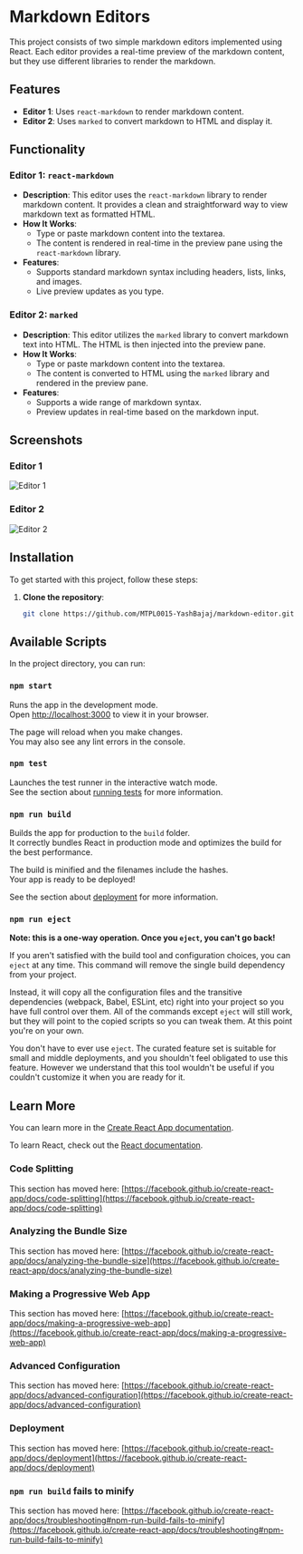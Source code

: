 
# Markdown Editors

This project consists of two simple markdown editors implemented using React. Each editor provides a real-time preview of the markdown content, but they use different libraries to render the markdown.

## Features

- **Editor 1**: Uses `react-markdown` to render markdown content.
- **Editor 2**: Uses `marked` to convert markdown to HTML and display it.

## Functionality

### Editor 1: `react-markdown`

- **Description**: This editor uses the `react-markdown` library to render markdown content. It provides a clean and straightforward way to view markdown text as formatted HTML.
- **How It Works**: 
  - Type or paste markdown content into the textarea.
  - The content is rendered in real-time in the preview pane using the `react-markdown` library.
- **Features**:
  - Supports standard markdown syntax including headers, lists, links, and images.
  - Live preview updates as you type.

### Editor 2: `marked`

- **Description**: This editor utilizes the `marked` library to convert markdown text into HTML. The HTML is then injected into the preview pane.
- **How It Works**:
  - Type or paste markdown content into the textarea.
  - The content is converted to HTML using the `marked` library and rendered in the preview pane.
- **Features**:
  - Supports a wide range of markdown syntax.
  - Preview updates in real-time based on the markdown input.

## Screenshots

### Editor 1
![Editor 1](https://drive.google.com/file/d/1w0x8ClVju9PCcnLNTYdsCK_SqLV5G1wi/view?usp=drive_link)

### Editor 2
![Editor 2](https://drive.google.com/file/d/1uaUj8eBrHTNQg-xibWzk1U3OvKeBf8v0/view?usp=drive_link)

## Installation

To get started with this project, follow these steps:

1. **Clone the repository**:
   ```bash
   git clone https://github.com/MTPL0015-YashBajaj/markdown-editor.git


## Available Scripts

In the project directory, you can run:

### `npm start`

Runs the app in the development mode.\
Open [http://localhost:3000](http://localhost:3000) to view it in your browser.

The page will reload when you make changes.\
You may also see any lint errors in the console.

### `npm test`

Launches the test runner in the interactive watch mode.\
See the section about [running tests](https://facebook.github.io/create-react-app/docs/running-tests) for more information.

### `npm run build`

Builds the app for production to the `build` folder.\
It correctly bundles React in production mode and optimizes the build for the best performance.

The build is minified and the filenames include the hashes.\
Your app is ready to be deployed!

See the section about [deployment](https://facebook.github.io/create-react-app/docs/deployment) for more information.

### `npm run eject`

**Note: this is a one-way operation. Once you `eject`, you can't go back!**

If you aren't satisfied with the build tool and configuration choices, you can `eject` at any time. This command will remove the single build dependency from your project.

Instead, it will copy all the configuration files and the transitive dependencies (webpack, Babel, ESLint, etc) right into your project so you have full control over them. All of the commands except `eject` will still work, but they will point to the copied scripts so you can tweak them. At this point you're on your own.

You don't have to ever use `eject`. The curated feature set is suitable for small and middle deployments, and you shouldn't feel obligated to use this feature. However we understand that this tool wouldn't be useful if you couldn't customize it when you are ready for it.

## Learn More

You can learn more in the [Create React App documentation](https://facebook.github.io/create-react-app/docs/getting-started).

To learn React, check out the [React documentation](https://reactjs.org/).

### Code Splitting

This section has moved here: [https://facebook.github.io/create-react-app/docs/code-splitting](https://facebook.github.io/create-react-app/docs/code-splitting)

### Analyzing the Bundle Size

This section has moved here: [https://facebook.github.io/create-react-app/docs/analyzing-the-bundle-size](https://facebook.github.io/create-react-app/docs/analyzing-the-bundle-size)

### Making a Progressive Web App

This section has moved here: [https://facebook.github.io/create-react-app/docs/making-a-progressive-web-app](https://facebook.github.io/create-react-app/docs/making-a-progressive-web-app)

### Advanced Configuration

This section has moved here: [https://facebook.github.io/create-react-app/docs/advanced-configuration](https://facebook.github.io/create-react-app/docs/advanced-configuration)

### Deployment

This section has moved here: [https://facebook.github.io/create-react-app/docs/deployment](https://facebook.github.io/create-react-app/docs/deployment)

### `npm run build` fails to minify

This section has moved here: [https://facebook.github.io/create-react-app/docs/troubleshooting#npm-run-build-fails-to-minify](https://facebook.github.io/create-react-app/docs/troubleshooting#npm-run-build-fails-to-minify)

